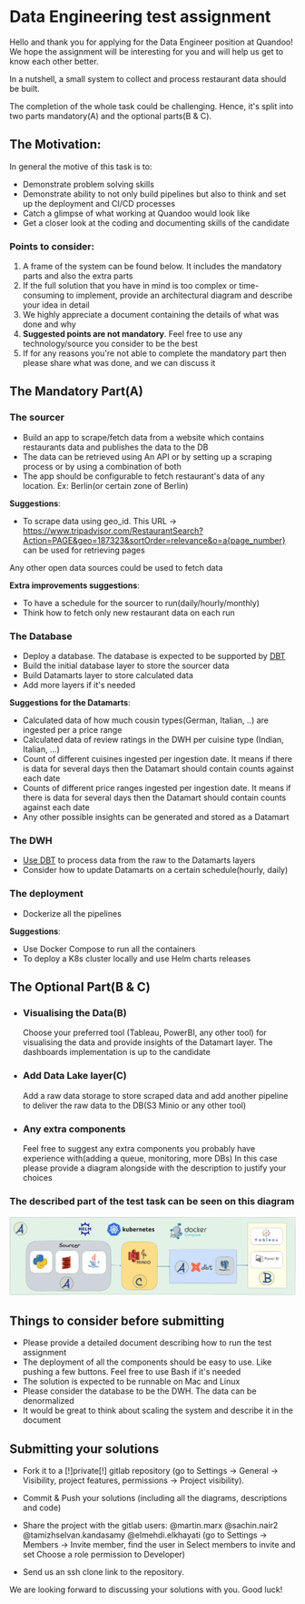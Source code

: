 # Data Engineering test assignment

Hello and thank you for applying for the Data Engineer position at Quandoo!
We hope the assignment will be interesting for you and will help us get to know each other better.

In a nutshell, a small system to collect and process restaurant data should be built.

The completion of the whole task could be challenging. Hence, it's split into two parts mandatory(A) and the optional parts(B & C).

## The Motivation:
In general the motive of this task is to:
* Demonstrate problem solving skills
* Demonstrate ability to not only build pipelines but also to think and set up the deployment and CI/CD processes
* Catch a glimpse of what working at Quandoo would look like
* Get a closer look at the coding and documenting skills of the candidate

### Points to consider:
1. A frame of the system can be found below. It includes the mandatory parts and also the extra parts
2. If the full solution that you have in mind is too complex or time-consuming to implement, provide an architectural diagram and describe your idea in detail
3. We highly appreciate a document containing the details of what was done and why
4. **Suggested points are not mandatory**. Feel free to use any technology/source you consider to be the best
5. If for any reasons you're not able to complete the mandatory part then please share what was done, and we can discuss it


## The Mandatory Part(A)
### The sourcer
* Build an app to scrape/fetch data from a website which contains restaurants data and publishes the data to the DB
* The data can be retrieved using An API or by setting up a scraping process or by using a combination of both
* The app should be configurable to fetch restaurant's data of any location. Ex: Berlin(or certain zone of Berlin)

**Suggestions**:
* To scrape data using geo_id. This URL -> https://www.tripadvisor.com/RestaurantSearch?Action=PAGE&geo=187323&sortOrder=relevance&o=a{page_number} can be used for retrieving pages

Any other open data sources could be used to fetch data

**Extra improvements suggestions**:
* To have a schedule for the sourcer to run(daily/hourly/monthly)
* Think how to fetch only new restaurant data on each run


### The Database
* Deploy a database. The database is expected to be supported by [DBT](https://docs.getdbt.com/docs/supported-data-platforms)
* Build the initial database layer to store the sourcer data
* Build Datamarts layer to store calculated data
* Add more layers if it's needed

**Suggestions for the Datamarts**:
* Calculated data of how much cousin types(German, Italian, ..) are ingested per a price range
* Calculated data of review ratings in the DWH per cuisine type (Indian, Italian, …)
* Count of different cuisines ingested per ingestion date. It means if there is data for several days then the Datamart should contain counts against each date
* Counts of different price ranges ingested per ingestion date. It means if there is data for several days then the Datamart should contain counts against each date
* Any other possible insights can be generated and stored as a Datamart

### The DWH
* [Use DBT](https://getdbt.com) to process data from the raw to the Datamarts layers
* Consider how to update Datamarts on a certain schedule(hourly, daily)

### The deployment
* Dockerize all the pipelines

**Suggestions**:
* Use Docker Compose to run all the containers
* To deploy a K8s cluster locally and use Helm charts releases


## The Optional Part(B & C)

* ### Visualising the Data(B)
  Choose your preferred tool (Tableau, PowerBI, any other tool) for visualising the data and provide insights of the Datamart layer. The dashboards implementation is up to the candidate

* ### Add Data Lake layer(C)
  Add a raw data storage to store scraped data and add another pipeline to deliver the raw data to the DB(S3 Minio or any other tool)

* ### Any extra components
  Feel free to suggest any extra components you probably have experience with(adding a queue, monitoring, more DBs)
  In this case please provide a diagram alongside with the description to justify your choices

### The described part of the test task can be seen on this diagram

![test_task.png](./test_task.png)

## Things to consider before submitting
* Please provide a detailed document describing how to run the test assignment
* The deployment of all the components should be easy to use. Like pushing a few buttons. Feel free to use Bash if it's needed
* The solution is expected to be runnable on Mac and Linux
* Please consider the database to be the DWH. The data can be denormalized
* It would be great to think about scaling the system and describe it in the document

## Submitting your solutions

* Fork it to a [!]private[!] gitlab repository (go to Settings -> General -> Visibility, project features, permissions -> Project visibility).
* Commit & Push your solutions (including all the diagrams, descriptions and code)
* Share the project with the gitlab users: @martin.marx @sachin.nair2 @tamizhselvan.kandasamy @elmehdi.elkhayati (go to Settings -> Members -> Invite member, find the user in Select members to invite and set Choose a role permission to Developer)

* Send us an ssh clone link to the repository.

We are looking forward to discussing your solutions with you. Good luck!